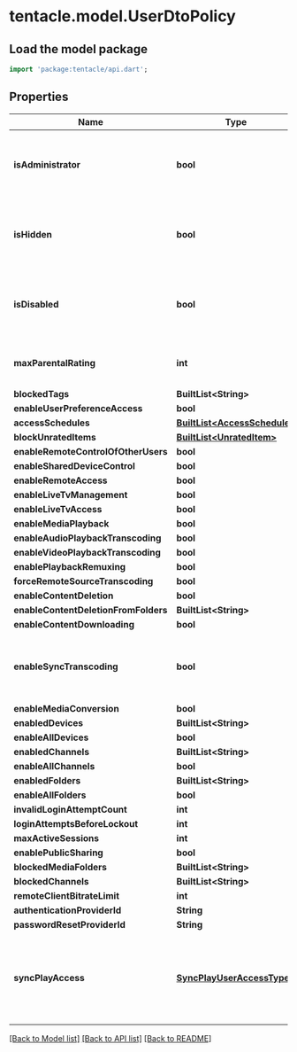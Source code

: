 # tentacle.model.UserDtoPolicy

## Load the model package
```dart
import 'package:tentacle/api.dart';
```

## Properties
Name | Type | Description | Notes
------------ | ------------- | ------------- | -------------
**isAdministrator** | **bool** | Gets or sets a value indicating whether this instance is administrator. | [optional] 
**isHidden** | **bool** | Gets or sets a value indicating whether this instance is hidden. | [optional] 
**isDisabled** | **bool** | Gets or sets a value indicating whether this instance is disabled. | [optional] 
**maxParentalRating** | **int** | Gets or sets the max parental rating. | [optional] 
**blockedTags** | **BuiltList&lt;String&gt;** |  | [optional] 
**enableUserPreferenceAccess** | **bool** |  | [optional] 
**accessSchedules** | [**BuiltList&lt;AccessSchedule&gt;**](AccessSchedule.md) |  | [optional] 
**blockUnratedItems** | [**BuiltList&lt;UnratedItem&gt;**](UnratedItem.md) |  | [optional] 
**enableRemoteControlOfOtherUsers** | **bool** |  | [optional] 
**enableSharedDeviceControl** | **bool** |  | [optional] 
**enableRemoteAccess** | **bool** |  | [optional] 
**enableLiveTvManagement** | **bool** |  | [optional] 
**enableLiveTvAccess** | **bool** |  | [optional] 
**enableMediaPlayback** | **bool** |  | [optional] 
**enableAudioPlaybackTranscoding** | **bool** |  | [optional] 
**enableVideoPlaybackTranscoding** | **bool** |  | [optional] 
**enablePlaybackRemuxing** | **bool** |  | [optional] 
**forceRemoteSourceTranscoding** | **bool** |  | [optional] 
**enableContentDeletion** | **bool** |  | [optional] 
**enableContentDeletionFromFolders** | **BuiltList&lt;String&gt;** |  | [optional] 
**enableContentDownloading** | **bool** |  | [optional] 
**enableSyncTranscoding** | **bool** | Gets or sets a value indicating whether [enable synchronize]. | [optional] 
**enableMediaConversion** | **bool** |  | [optional] 
**enabledDevices** | **BuiltList&lt;String&gt;** |  | [optional] 
**enableAllDevices** | **bool** |  | [optional] 
**enabledChannels** | **BuiltList&lt;String&gt;** |  | [optional] 
**enableAllChannels** | **bool** |  | [optional] 
**enabledFolders** | **BuiltList&lt;String&gt;** |  | [optional] 
**enableAllFolders** | **bool** |  | [optional] 
**invalidLoginAttemptCount** | **int** |  | [optional] 
**loginAttemptsBeforeLockout** | **int** |  | [optional] 
**maxActiveSessions** | **int** |  | [optional] 
**enablePublicSharing** | **bool** |  | [optional] 
**blockedMediaFolders** | **BuiltList&lt;String&gt;** |  | [optional] 
**blockedChannels** | **BuiltList&lt;String&gt;** |  | [optional] 
**remoteClientBitrateLimit** | **int** |  | [optional] 
**authenticationProviderId** | **String** |  | [optional] 
**passwordResetProviderId** | **String** |  | [optional] 
**syncPlayAccess** | [**SyncPlayUserAccessType**](SyncPlayUserAccessType.md) | Gets or sets a value indicating what SyncPlay features the user can access. | [optional] 

[[Back to Model list]](../README.md#documentation-for-models) [[Back to API list]](../README.md#documentation-for-api-endpoints) [[Back to README]](../README.md)


